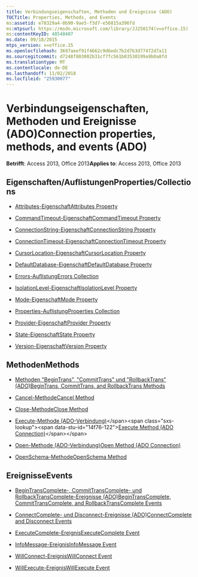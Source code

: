 ```yaml
---
title: Verbindungseigenschaften, Methoden und Ereignisse (ADO)
TOCTitle: Properties, Methods, and Events
ms:assetid: e78329a4-0b90-9ae5-f3d7-e56815a396fd
ms:mtpsurl: https://msdn.microsoft.com/library/JJ250174(v=office.15)
ms:contentKeyID: 48548407
ms.date: 09/18/2015
mtps_version: v=office.15
ms.openlocfilehash: 3697aeef91f4662c9d6edc7b2d7b3d77472d7a11
ms.sourcegitcommit: d7248f803002b31cf7fc561b03530199a9b0a8fd
ms.translationtype: MT
ms.contentlocale: de-DE
ms.lasthandoff: 11/02/2018
ms.locfileid: "25930077"
---
```

# <a name="connection-properties-methods-and-events-ado"></a><span data-ttu-id="14f76-102">Verbindungseigenschaften, Methoden und Ereignisse (ADO)</span><span class="sxs-lookup"><span data-stu-id="14f76-102">Connection properties, methods, and events (ADO)</span></span>

<span data-ttu-id="14f76-103">**Betrifft**: Access 2013, Office 2013</span><span class="sxs-lookup"><span data-stu-id="14f76-103">**Applies to**: Access 2013, Office 2013</span></span>

## <a name="propertiescollections"></a><span data-ttu-id="14f76-104">Eigenschaften/Auflistungen</span><span class="sxs-lookup"><span data-stu-id="14f76-104">Properties/Collections</span></span>

- [<span data-ttu-id="14f76-105">Attributes-Eigenschaft</span><span class="sxs-lookup"><span data-stu-id="14f76-105">Attributes Property</span></span>](attributes-property-ado.md)

- [<span data-ttu-id="14f76-106">CommandTimeout-Eigenschaft</span><span class="sxs-lookup"><span data-stu-id="14f76-106">CommandTimeout Property</span></span>](commandtimeout-property-ado.md)

- [<span data-ttu-id="14f76-107">ConnectionString-Eigenschaft</span><span class="sxs-lookup"><span data-stu-id="14f76-107">ConnectionString Property</span></span>](connectionstring-property-ado.md)

- [<span data-ttu-id="14f76-108">ConnectionTimeout-Eigenschaft</span><span class="sxs-lookup"><span data-stu-id="14f76-108">ConnectionTimeout Property</span></span>](connectiontimeout-property-ado.md)

- [<span data-ttu-id="14f76-109">CursorLocation-Eigenschaft</span><span class="sxs-lookup"><span data-stu-id="14f76-109">CursorLocation Property</span></span>](cursorlocation-property-ado.md)

- [<span data-ttu-id="14f76-110">DefaultDatabase-Eigenschaft</span><span class="sxs-lookup"><span data-stu-id="14f76-110">DefaultDatabase Property</span></span>](defaultdatabase-property-ado.md)

- [<span data-ttu-id="14f76-111">Errors-Auflistung</span><span class="sxs-lookup"><span data-stu-id="14f76-111">Errors Collection</span></span>](errors-collection-ado.md)

- [<span data-ttu-id="14f76-112">IsolationLevel-Eigenschaft</span><span class="sxs-lookup"><span data-stu-id="14f76-112">IsolationLevel Property</span></span>](isolationlevel-property-ado.md)

- [<span data-ttu-id="14f76-113">Mode-Eigenschaft</span><span class="sxs-lookup"><span data-stu-id="14f76-113">Mode Property</span></span>](mode-property-ado.md)

- [<span data-ttu-id="14f76-114">Properties-Auflistung</span><span class="sxs-lookup"><span data-stu-id="14f76-114">Properties Collection</span></span>](properties-collection-ado.md)

- [<span data-ttu-id="14f76-115">Provider-Eigenschaft</span><span class="sxs-lookup"><span data-stu-id="14f76-115">Provider Property</span></span>](provider-property-ado.md)

- [<span data-ttu-id="14f76-116">State-Eigenschaft</span><span class="sxs-lookup"><span data-stu-id="14f76-116">State Property</span></span>](state-property-ado.md)

- [<span data-ttu-id="14f76-117">Version-Eigenschaft</span><span class="sxs-lookup"><span data-stu-id="14f76-117">Version Property</span></span>](version-property-ado.md)

## <a name="methods"></a><span data-ttu-id="14f76-118">Methoden</span><span class="sxs-lookup"><span data-stu-id="14f76-118">Methods</span></span>

- [<span data-ttu-id="14f76-119">Methoden "BeginTrans", "CommitTrans" und "RollbackTrans" (ADO)</span><span class="sxs-lookup"><span data-stu-id="14f76-119">BeginTrans, CommitTrans, and RollbackTrans Methods</span></span>](begintrans-committrans-and-rollbacktrans-methods-ado.md)

- [<span data-ttu-id="14f76-120">Cancel-Methode</span><span class="sxs-lookup"><span data-stu-id="14f76-120">Cancel Method</span></span>](cancel-method-ado.md)

- [<span data-ttu-id="14f76-121">Close-Methode</span><span class="sxs-lookup"><span data-stu-id="14f76-121">Close Method</span></span>](close-method-ado.md)

- <span data-ttu-id="14f76-122">[Execute-Methode (ADO-Verbindung)](https://msdn.microsoft.com/library/jj249832\(v=office.15\))</span><span class="sxs-lookup"><span data-stu-id="14f76-122">[Execute Method (ADO Connection)](https://msdn.microsoft.com/library/jj249832\(v=office.15\))</span></span>

- [<span data-ttu-id="14f76-123">Open-Methode (ADO-Verbindung)</span><span class="sxs-lookup"><span data-stu-id="14f76-123">Open Method (ADO Connection)</span></span>](open-method-ado-connection.md)

- [<span data-ttu-id="14f76-124">OpenSchema-Methode</span><span class="sxs-lookup"><span data-stu-id="14f76-124">OpenSchema Method</span></span>](openschema-method-ado.md)

## <a name="events"></a><span data-ttu-id="14f76-125">Ereignisse</span><span class="sxs-lookup"><span data-stu-id="14f76-125">Events</span></span>

- [<span data-ttu-id="14f76-126">BeginTransComplete-, CommitTransComplete- und RollbackTransComplete-Ereignisse (ADO)</span><span class="sxs-lookup"><span data-stu-id="14f76-126">BeginTransComplete, CommitTransComplete, and RollbackTransComplete Events</span></span>](begintranscomplete-committranscomplete-and-rollbacktranscomplete-events-ado.md)

- [<span data-ttu-id="14f76-127">ConnectComplete- und Disconnect-Ereignisse (ADO)</span><span class="sxs-lookup"><span data-stu-id="14f76-127">ConnectComplete and Disconnect Events</span></span>](connectcomplete-and-disconnect-events-ado.md)

- [<span data-ttu-id="14f76-128">ExecuteComplete-Ereignis</span><span class="sxs-lookup"><span data-stu-id="14f76-128">ExecuteComplete Event</span></span>](executecomplete-event-ado.md)

- [<span data-ttu-id="14f76-129">InfoMessage-Ereignis</span><span class="sxs-lookup"><span data-stu-id="14f76-129">InfoMessage Event</span></span>](infomessage-event-ado.md)

- [<span data-ttu-id="14f76-130">WillConnect-Ereignis</span><span class="sxs-lookup"><span data-stu-id="14f76-130">WillConnect Event</span></span>](willconnect-event-ado.md)

- [<span data-ttu-id="14f76-131">WillExecute-Ereignis</span><span class="sxs-lookup"><span data-stu-id="14f76-131">WillExecute Event</span></span>](willexecute-event-ado.md)


